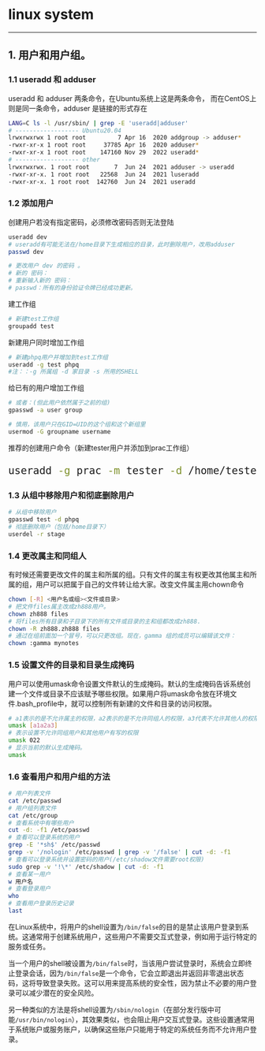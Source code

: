 # **linux system**

---

## 1. 用户和用户组。</font>

### 1.1 useradd 和 adduser 
useradd 和 adduser 两条命令，在Ubuntu系统上这是两条命令，
而在CentOS上则是同一条命令，adduser 是链接的形式存在

```sh
LANG=C ls -l /usr/sbin/ | grep -E 'useradd|adduser'
# ------------------ Ubuntu20.04
lrwxrwxrwx 1 root root         7 Apr 16  2020 addgroup -> adduser*
-rwxr-xr-x 1 root root     37785 Apr 16  2020 adduser*
-rwxr-xr-x 1 root root    147160 Nov 29  2022 useradd*
# ------------------ other
lrwxrwxrwx. 1 root root       7  Jun 24  2021 adduser -> useradd
-rwxr-xr-x. 1 root root   22568  Jun 24  2021 luseradd
-rwxr-xr-x. 1 root root  142760  Jun 24  2021 useradd

```

### 1.2 添加用户

创建用户若没有指定密码，必须修改密码否则无法登陆

```sh
useradd dev
# useradd有可能无法在/home目录下生成相应的目录，此时删除用户，改用adduser
passwd dev

# 更改用户 dev 的密码 。
# 新的 密码：
# 重新输入新的 密码：
# passwd：所有的身份验证令牌已经成功更新。
```

建工作组
```sh
# 新建test工作组
groupadd test
```

新建用户同时增加工作组
```sh
# 新建phpq用户并增加到test工作组
useradd -g test phpq
#注：：-g 所属组 -d 家目录 -s 所用的SHELL
```

给已有的用户增加工作组
```sh
# 或者：(但此用户依然属于之前的组)
gpasswd -a user group

# 慎用，该用户只在GID=UID的这个组和这个新组里
usermod -G groupname username
```

推荐的创建用户命令（新建tester用户并添加到prac工作组）
<font bold="true" size="5">
```sh
useradd -g prac -m tester -d /home/tester -s /bin/bash
```
</font>

### 1.3 从组中移除用户和彻底删除用户
```sh
# 从组中移除用户
gpasswd test -d phpq
# 彻底删除用户（包括/home目录下）
userdel -r stage
```

### 1.4 更改属主和同组人

有时候还需要更改文件的属主和所属的组。只有文件的属主有权更改其他属主和所属的组，用户可以把属于自己的文件转让给大家。改变文件属主用chown命令

```sh
chown [-R] <用户名或组><文件或目录>
# 把文件files属主改成zh888用户。
chown zh888 files
# 将files所有目录和子目录下的所有文件或目录的主和组都改成zh888.
chown -R zh888.zh888 files
# 通过在组前面加一个冒号，可以只更改组。现在，gamma 组的成员可以编辑该文件：
chown :gamma mynotes
```

### 1.5 设置文件的目录和目录生成掩码

用户可以使用umask命令设置文件默认的生成掩码。默认的生成掩码告诉系统创建一个文件或目录不应该赋予哪些权限。如果用户将umask命令放在环境文件.bash_profile中，就可以控制所有新建的文件和目录的访问权限。

```sh
# a1表示的是不允许属主的权限，a2表示的是不允许同组人的权限，a3代表不允许其他人的权限。
umask [a1a2a3]
# 表示设置不允许同组用户和其他用户有写的权限
umask 022
# 显示当前的默认生成掩码。
umask
```

### 1.6 查看用户和用户组的方法

```sh
# 用户列表文件
cat /etc/passwd
# 用户组列表文件
cat /etc/group
# 查看系统中有哪些用户
cut -d: -f1 /etc/passwd
# 查看可以登录系统的用户
grep -E '*sh$' /etc/passwd
grep -v '/nologin' /etc/passwd | grep -v '/false' | cut -d: -f1
# 查看可以登录系统并设置密码的用户(/etc/shadow文件需要root权限)
sudo grep -v '!\*' /etc/shadow | cut -d: -f1
# 查看某一用户
w 用户名
# 查看登录用户
who
# 查看用户登录历史记录
last
```

在Linux系统中，将用户的shell设置为`/bin/false`的目的是禁止该用户登录到系统。这通常用于创建系统用户，这些用户不需要交互式登录，例如用于运行特定的服务或任务。

当一个用户的shell被设置为`/bin/false`时，当该用户尝试登录时，系统会立即终止登录会话，因为`/bin/false`是一个命令，它会立即退出并返回非零退出状态码，这将导致登录失败。这可以用来提高系统的安全性，因为禁止不必要的用户登录可以减少潜在的安全风险。

另一种类似的方法是将shell设置为`/sbin/nologin`（在部分发行版中可能`/usr/bin/nologin`），其效果类似，也会阻止用户交互式登录。这些设置通常用于系统账户或服务账户，以确保这些账户只能用于特定的系统任务而不允许用户登录。
